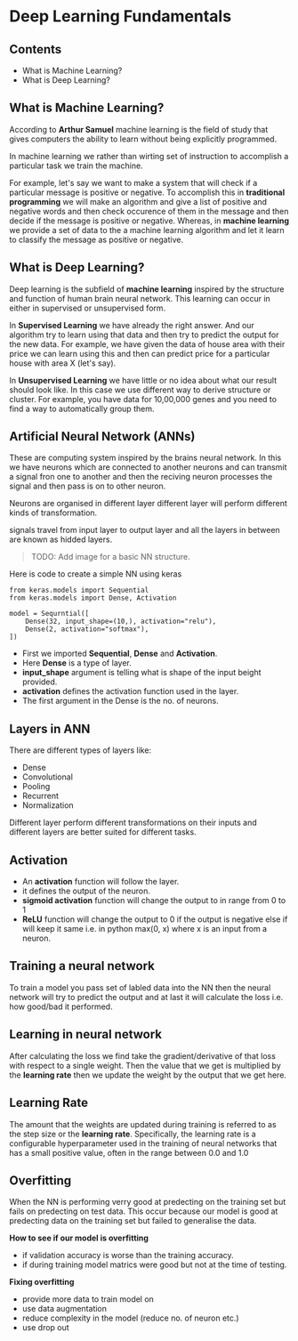 # Deep Learning Fundamentals

## Contents

- What is Machine Learning?
- What is Deep Learning?

## What is Machine Learning?

According to **Arthur Samuel** machine learning is the field of study that gives computers the ability to learn without being explicitly programmed.
  
In machine learning we rather than wirting set of instruction to accomplish a particular task we train the machine.
  
For example, let's say we want to make a system that will check if a particular message is positive or negative. To accomplish this in **traditional programming** we will make an algorithm and give a list of positive and negative words and then check occurence of them in the message and then decide if the message is positive or negative. Whereas, in **machine learning** we provide a set of data to the a machine learning algorithm and let it learn to classify the message as positive or negative.

## What is Deep Learning?

Deep learning is the subfield of **machine learning** inspired by the structure and function of human brain neural network. This learning can occur in either in supervised or unsupervised form.

In **Supervised Learning** we have already the right answer. And our algorithm try to learn using that data and then try to predict the output for the new data. For example, we have given the data of house area with their price we can learn using this and then can predict price for a particular house with area X (let's say).

In **Unsupervised Learning** we have little or no idea about what our result should look like. In this case we use different way to derive structure or cluster. For example, you have data for 10,00,000 genes and you need to find a way to automatically group them.

## Artificial Neural Network (ANNs)

These are computing system inspired by the brains neural network. In this we have neurons which are connected to another neurons and can transmit a signal fron one to another and then the reciving neuron processes the signal and then pass is on to other neuron.

Neurons are organised in different layer different layer will perform different kinds of transformation.

signals travel from input layer to output layer and all the layers in between are known as hidded layers.

> TODO: Add image for a basic NN structure.

Here is code to create a simple NN using keras

```
from keras.models import Sequential
from keras.models import Dense, Activation

model = Sequrntial([
    Dense(32, input_shape=(10,), activation="relu"),
    Dense(2, activation="softmax"),
])
```

- First we imported **Sequential**, **Dense** and **Activation**.
- Here **Dense** is a type of layer.
- **input_shape** argument is telling what is shape of the input beight provided.
- **activation** defines the activation function used in the layer.
- The first argument in the Dense is the no. of neurons.

## Layers in ANN

There are different types of layers like:

- Dense
- Convolutional
- Pooling
- Recurrent
- Normalization

Different layer perform different transformations on their inputs and different layers are better suited for different tasks.

## Activation

- An **activation** function will follow the layer.
- it defines the output of the neuron.
- **sigmoid activation** function will change the output to in range from 0 to 1
- **ReLU** function will change the output to 0 if the output is negative else if will keep it same i.e. in python max(0, x) where x is an input from a neuron.

## Training a neural network

To train a model you pass set of labled data into the NN then the neural network will try to predict the output and at last it will calculate the loss i.e. how good/bad it performed.

## Learning in neural network

After calculating the loss we find take the gradient/derivative of that loss with respect to a single weight. Then the value that we get is multiplied by the **learning rate** then we update the weight by the output that we get here.

## Learning Rate

The amount that the weights are updated during training is referred to as the step size or the **learning rate**. Specifically, the learning rate is a configurable hyperparameter used in the training of neural networks that has a small positive value, often in the range between 0.0 and 1.0

## Overfitting

When the NN is performing verry good at predecting on the training set but fails on predecting on test data. This occur because our model is good at predecting data on the training set but failed to generalise the data.

**How to see if our model is overfitting**

- if validation accuracy is worse than the training accuracy.
- if during training model matrics were good but not at the time of testing.

**Fixing overfitting**

- provide more data to train model on
- use data augmentation
- reduce complexity in the model (reduce no. of neuron etc.)
- use drop out